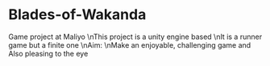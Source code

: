 # Blades-of-Wakanda
 Game project at Maliyo
\nThis project is a unity engine based
\nIt is a runner game but a finite one
\nAim:
\nMake an enjoyable, challenging game and Also pleasing to the eye
